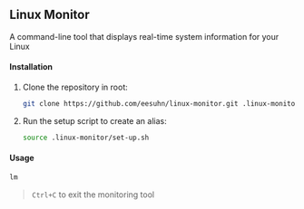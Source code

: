 ## Linux Monitor

A command-line tool that displays real-time system information for your Linux

#### Installation
1. Clone the repository in root:
	```sh
	git clone https://github.com/eesuhn/linux-monitor.git .linux-monitor
	```
2. Run the setup script to create an alias:
	```sh
	source .linux-monitor/set-up.sh
	```

#### Usage
```sh
lm
```
> `Ctrl+C` to exit the monitoring tool
